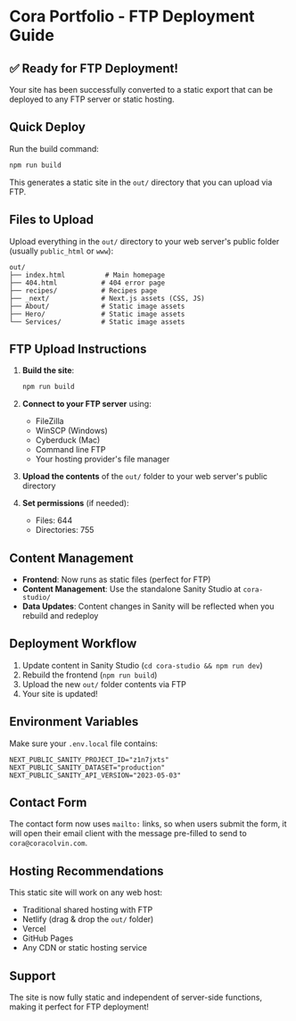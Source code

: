 # Cora Portfolio - FTP Deployment Guide

## ✅ **Ready for FTP Deployment!**

Your site has been successfully converted to a static export that can be deployed to any FTP server or static hosting.

## Quick Deploy

Run the build command:
```bash
npm run build
```

This generates a static site in the `out/` directory that you can upload via FTP.

## Files to Upload

Upload everything in the `out/` directory to your web server's public folder (usually `public_html` or `www`):

```
out/
├── index.html          # Main homepage
├── 404.html           # 404 error page
├── recipes/           # Recipes page
├── _next/             # Next.js assets (CSS, JS)
├── About/             # Static image assets
├── Hero/              # Static image assets
└── Services/          # Static image assets
```

## FTP Upload Instructions

1. **Build the site**:
   ```bash
   npm run build
   ```

2. **Connect to your FTP server** using:
   - FileZilla
   - WinSCP (Windows)
   - Cyberduck (Mac)
   - Command line FTP
   - Your hosting provider's file manager

3. **Upload the contents** of the `out/` folder to your web server's public directory

4. **Set permissions** (if needed):
   - Files: 644
   - Directories: 755

## Content Management

- **Frontend**: Now runs as static files (perfect for FTP)
- **Content Management**: Use the standalone Sanity Studio at `cora-studio/`
- **Data Updates**: Content changes in Sanity will be reflected when you rebuild and redeploy

## Deployment Workflow

1. Update content in Sanity Studio (`cd cora-studio && npm run dev`)
2. Rebuild the frontend (`npm run build`)  
3. Upload the new `out/` folder contents via FTP
4. Your site is updated!

## Environment Variables

Make sure your `.env.local` file contains:
```
NEXT_PUBLIC_SANITY_PROJECT_ID="z1n7jxts"
NEXT_PUBLIC_SANITY_DATASET="production"
NEXT_PUBLIC_SANITY_API_VERSION="2023-05-03"
```

## Contact Form

The contact form now uses `mailto:` links, so when users submit the form, it will open their email client with the message pre-filled to send to `cora@coracolvin.com`.

## Hosting Recommendations

This static site will work on any web host:
- Traditional shared hosting with FTP
- Netlify (drag & drop the `out/` folder)
- Vercel
- GitHub Pages
- Any CDN or static hosting service

## Support

The site is now fully static and independent of server-side functions, making it perfect for FTP deployment!
